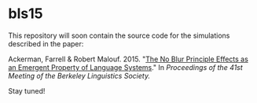 # bls15

This repository will soon contain the source code for the simulations described in the paper:

Ackerman, Farrell & Robert Malouf. 2015. "[The No Blur Principle Effects as an Emergent Property of Language Systems](https://www.researchgate.net/publication/275022306_The_No_Blur_Principle_Effects_as_an_Emergent_Property_of_Language_Systems)." In *Proceedings of the 41st Meeting of the Berkeley Linguistics Society.* 

Stay tuned!

